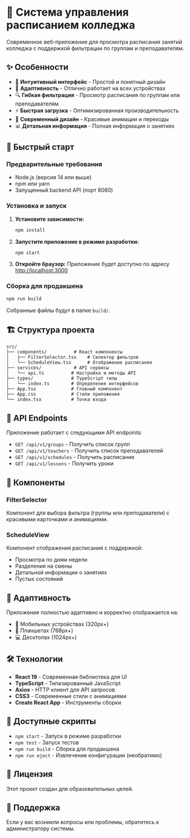 # 📅 Система управления расписанием колледжа

Современное веб-приложение для просмотра расписания занятий колледжа с поддержкой фильтрации по группам и преподавателям.

## ✨ Особенности

- 🎯 **Интуитивный интерфейс** - Простой и понятный дизайн
- 📱 **Адаптивность** - Отлично работает на всех устройствах
- 🔍 **Гибкая фильтрация** - Просмотр расписания по группам или преподавателям
- ⚡ **Быстрая загрузка** - Оптимизированная производительность
- 🎨 **Современный дизайн** - Красивые анимации и переходы
- 📊 **Детальная информация** - Полная информация о занятиях

## 🚀 Быстрый старт

### Предварительные требования

- Node.js (версия 14 или выше)
- npm или yarn
- Запущенный backend API (порт 8080)

### Установка и запуск

1. **Установите зависимости:**
   ```bash
   npm install
   ```

2. **Запустите приложение в режиме разработки:**
   ```bash
   npm start
   ```

3. **Откройте браузер:**
   Приложение будет доступно по адресу [http://localhost:3000](http://localhost:3000)

### Сборка для продакшена

```bash
npm run build
```

Собранные файлы будут в папке `build/`.

## 🏗️ Структура проекта

```
src/
├── components/          # React компоненты
│   ├── FilterSelector.tsx    # Селектор фильтров
│   └── ScheduleView.tsx      # Отображение расписания
├── services/            # API сервисы
│   └── api.ts          # Настройка и методы API
├── types/              # TypeScript типы
│   └── index.ts        # Определения интерфейсов
├── App.tsx             # Главный компонент
├── App.css             # Стили приложения
└── index.tsx           # Точка входа
```

## 🔧 API Endpoints

Приложение работает с следующими API endpoints:

- `GET /api/v1/groups` - Получить список групп
- `GET /api/v1/teachers` - Получить список преподавателей
- `GET /api/v1/schedules` - Получить расписание
- `GET /api/v1/lessons` - Получить уроки

## 🎨 Компоненты

### FilterSelector
Компонент для выбора фильтра (группы или преподаватели) с красивыми карточками и анимациями.

### ScheduleView
Компонент отображения расписания с поддержкой:
- Просмотра по дням недели
- Разделения на смены
- Детальной информации о занятиях
- Пустых состояний

## 📱 Адаптивность

Приложение полностью адаптивно и корректно отображается на:
- 📱 Мобильных устройствах (320px+)
- 📱 Планшетах (768px+)
- 💻 Десктопах (1024px+)

## 🛠️ Технологии

- **React 19** - Современная библиотека для UI
- **TypeScript** - Типизированный JavaScript
- **Axios** - HTTP клиент для API запросов
- **CSS3** - Современные стили с анимациями
- **Create React App** - Инструменты сборки

## 🚀 Доступные скрипты

- `npm start` - Запуск в режиме разработки
- `npm test` - Запуск тестов
- `npm run build` - Сборка для продакшена
- `npm run eject` - Извлечение конфигурации (необратимо)

## 📝 Лицензия

Этот проект создан для образовательных целей.

## 🤝 Поддержка

Если у вас возникли вопросы или проблемы, обратитесь к администратору системы.
